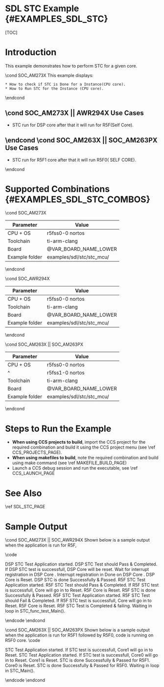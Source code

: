 # SDL STC Example {#EXAMPLES_SDL_STC}

[TOC]

# Introduction

This example demonstrates how to perform STC for a given core.


\cond SOC_AM273X
This example displays:

    * How to check if STC is Done for a Instance(CPU core).
    * How to Run STC for the Instance (CPU core).

\endcond


\cond SOC_AM273X || AWR294X
Use Cases
---------
* STC run for DSP core after that it will run for R5F(Self Core).

\endcond
\cond SOC_AM263X || SOC_AM263PX
Use Cases
---------
* STC run for R5F1 core after that it will run R5F0( SELF CORE).

\endcond

# Supported Combinations {#EXAMPLES_SDL_STC_COMBOS}


\cond SOC_AM273X

 Parameter      | Value
 ---------------|-----------
 CPU + OS       | r5fss0-0 nortos
 Toolchain      | ti-arm-clang
 Board          | @VAR_BOARD_NAME_LOWER
 Example folder | examples/sdl/stc/stc_mcu/

\endcond

\cond SOC_AWR294X

 Parameter      | Value
 ---------------|-----------
 CPU + OS       | r5fss0-0 nortos
 Toolchain      | ti-arm-clang
 Board          | @VAR_BOARD_NAME_LOWER
 Example folder | examples/sdl/stc/stc_mcu/

\endcond

\cond SOC_AM263X || SOC_AM263PX

 Parameter      | Value
 ---------------|-----------
 CPU + OS       | r5fss0-0 nortos
 ^              | r5fss1-0 nortos
 Toolchain      | ti-arm-clang
 Board          | @VAR_BOARD_NAME_LOWER
 Example folder | examples/sdl/stc/stc_mcu/

\endcond

# Steps to Run the Example

- **When using CCS projects to build**, import the CCS project for the required combination
  and build it using the CCS project menu (see \ref CCS_PROJECTS_PAGE).
- **When using makefiles to build**, note the required combination and build using
  make command (see \ref MAKEFILE_BUILD_PAGE)
- Launch a CCS debug session and run the executable, see \ref CCS_LAUNCH_PAGE

# See Also

\ref SDL_STC_PAGE

# Sample Output

\cond SOC_AM273X || SOC_AWR294X
Shown below is a sample output when the application is run for R5F,

\code

DSP STC Test Application started.
DSP STC Test should Pass & Completed.
If DSP STC test is successfull, DSP Core will be reset.
Wait for interrupt registration in DSP Core .
Interrupt registration in Done on DSP Core .
DSP Core is Reset.
DSP STC is done Successfully & Passed.
R5F STC Test Application started.
R5F STC Test should Pass & Completed.
If R5F STC test is successfull, Core will go in to Reset.
R5F Core is Reset.
R5F STC is done Successfully & Passed.
R5F STC Test Application started.
R5F STC Test should Fail & Completed.
If R5F STC test is successfull, Core will go in to Reset.
R5F Core is Reset.
R5F STC Test is Completed & failing.
Waiting in loop in STC_func_test_Main().

\endcode
\endcond

\cond SOC_AM263X || SOC_AM263PX
Shown below is a sample output when the application is run for R5F1 followed by R5F0,
code is running on  R5F0 core.
\code

STC Test Application started.
If STC test is successfull, Core1 will go in to Reset.
STC Test Application started.
If STC test is successfull, Core0 will go in to Reset.
Core1 is Reset.
STC is done Successfully & Passed for R5F1.
Core0 is Reset.
STC is done Successfully & Passed for R5F0.
Waiting in loop in STC_Main().

\endcode
\endcond